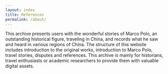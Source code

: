 ```yaml
---
layout: index
title: References
permalink: /about/
---
```


This archive presents users with the wonderful stories of Marco Polo, an outstanding historical figure, traveling in China, and records what he saw and heard in various regions of China. The structure of this website includes introduction to the original works, introduction to Marco Polo, travel stories, disputes and references. This archive is mainly for historians, travel enthusiasts or academic researchers to provide them with valuable digital assets.
